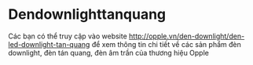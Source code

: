 Dendownlighttanquang
====================

Các bạn có thể truy cập vào website http://opple.vn/den-downlight/den-led-downlight-tan-quang để xem thông tin chi tiết về các sản phẩm đèn downlight, đèn tán quang, đèn âm trần của thương hiệu Opple
